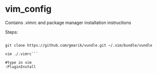 vim_config
==========

Contains .vimrc and package manager installation instructions

Steps:

```cp ./.vimrc ~/

git clone https://github.com/gmarik/vundle.git ~/.vim/bundle/vundle

vim ./.vimrc```

#type in vim
:PluginInstall
```
